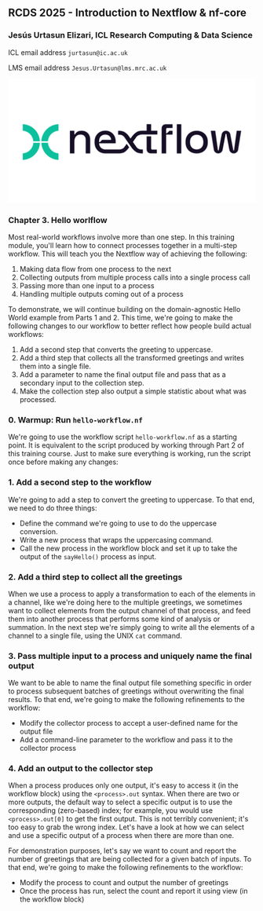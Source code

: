 ## RCDS 2025 - Introduction to Nextflow & nf-core

### Jesús Urtasun Elizari, ICL Research Computing & Data Science

ICL email address `jurtasun@ic.ac.uk`

LMS email address `Jesus.Urtasun@lms.mrc.ac.uk`

<img src="/readme_figures/nextflow-logo.png">

### Chapter 3. Hello worlflow

Most real-world workflows involve more than one step. In this training module, you'll learn how to connect processes together in a multi-step workflow. This will teach you the Nextflow way of achieving the following:

1. Making data flow from one process to the next
2. Collecting outputs from multiple process calls into a single process call
3. Passing more than one input to a process
3. Handling multiple outputs coming out of a process

To demonstrate, we will continue building on the domain-agnostic Hello World example from Parts 1 and 2. This time, we're going to make the following changes to our workflow to better reflect how people build actual workflows:

1. Add a second step that converts the greeting to uppercase.
2. Add a third step that collects all the transformed greetings and writes them into a single file.
3. Add a parameter to name the final output file and pass that as a secondary input to the collection step.
4. Make the collection step also output a simple statistic about what was processed.

### 0. Warmup: Run `hello-workflow.nf`

We're going to use the workflow script `hello-workflow.nf` as a starting point. It is equivalent to the script produced by working through Part 2 of this training course. Just to make sure everything is working, run the script once before making any changes:

### 1. Add a second step to the workflow

We're going to add a step to convert the greeting to uppercase. To that end, we need to do three things:

- Define the command we're going to use to do the uppercase conversion.
- Write a new process that wraps the uppercasing command.
- Call the new process in the workflow block and set it up to take the output of the `sayHello()` process as input.

### 2. Add a third step to collect all the greetings

When we use a process to apply a transformation to each of the elements in a channel, like we're doing here to the multiple greetings, we sometimes want to collect elements from the output channel of that process, and feed them into another process that performs some kind of analysis or summation. In the next step we're simply going to write all the elements of a channel to a single file, using the UNIX `cat` command.

### 3. Pass multiple input to a process and uniquely name the final output

We want to be able to name the final output file something specific in order to process subsequent batches of greetings without overwriting the final results. To that end, we're going to make the following refinements to the workflow:

- Modify the collector process to accept a user-defined name for the output file
- Add a command-line parameter to the workflow and pass it to the collector process

### 4. Add an output to the collector step

When a process produces only one output, it's easy to access it (in the workflow block) using the `<process>.out` syntax. When there are two or more outputs, the default way to select a specific output is to use the corresponding (zero-based) index; for example, you would use `<process>.out[0]` to get the first output. This is not terribly convenient; it's too easy to grab the wrong index. Let's have a look at how we can select and use a specific output of a process when there are more than one.

For demonstration purposes, let's say we want to count and report the number of greetings that are being collected for a given batch of inputs. To that end, we're going to make the following refinements to the workflow:

- Modify the process to count and output the number of greetings
- Once the process has run, select the count and report it using view (in the workflow block)
